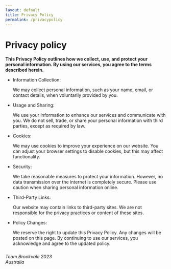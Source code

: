```yaml
---
layout: default
title: Privacy Policy
permalink: /privacypolicy
---
```


<div class="privacypolicypage">    
        <div class="inner flex sb">
            <div>
            <h1>Privacy policy</h1>
               <p><strong>This Privacy Policy outlines how we collect, use, and protect your personal information. By using our services, you agree to the terms described herein.</strong></p>
               <ul>
                    <li>Information Collection:</li>
                    <p>We may collect personal information, such as your name, email, or contact details, when voluntarily provided by you.</p>
                    <li>Usage and Sharing:</li>
                    <p>We use your information to enhance our services and communicate with you. We do not sell, trade, or share your personal information with third parties, except as required by law.</p>
                    <li>Cookies:</li>
                    <p>We may use cookies to improve your experience on our website. You can adjust your browser settings to disable cookies, but this may affect functionality.</p>
                    <li>Security:</li>
                    <p>We take reasonable measures to protect your information. However, no data transmission over the internet is completely secure. Please use caution when sharing personal information online.</p>
                    <li>Third-Party Links:</li>
                    <p>Our website may contain links to third-party sites. We are not responsible for the privacy practices or content of these sites.</p>
                    <li>Policy Changes:</li>
                    <p>We reserve the right to update this Privacy Policy. Any changes will be posted on this page. By continuing to use our services, you acknowledge and agree to the updated policy.</p>                    
               </ul>
                <p style="font-style:italic;padding-top:10px;">Team Brookvale 2023<br>Australia</p>
            </div>            
        </div>
</div>